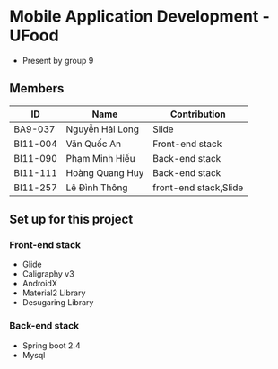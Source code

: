 # Mobile Application Development - UFood
- Present by group 9
## Members
| ID | Name | Contribution |
| - | - | - |
| BA9-037 | Nguyễn Hải Long | Slide|
| BI11-004 | Văn Quốc An | Front-end stack |
| BI11-090 | Phạm Minh Hiếu | Back-end stack |
| BI11-111 | Hoàng Quang Huy | Back-end stack |
| BI11-257 | Lê Đình Thông | front-end stack,Slide |

## Set up for this project
### Front-end stack
- Glide
- Caligraphy v3
- AndroidX
- Material2 Library
- Desugaring Library
### Back-end stack
- Spring boot 2.4
- Mysql
